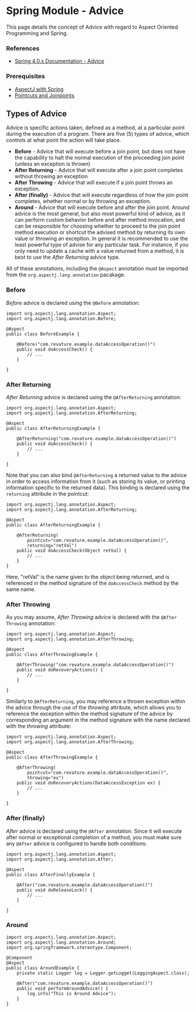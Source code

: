 # Spring Module - Advice

This page details the concept of Advice with regard to Aspect Oriented Programming and Spring.

### References
* [Spring 4.0.x Documentation - Advice](https://docs.spring.io/spring/docs/4.0.x/spring-framework-reference/html/aop.html#aop-advice)

### Prerequisites
* [AspectJ with Spring](./aspectj.md)
* [Pointcuts and Joinpoints](./pointcut_and_join-points.md)

## Types of Advice
Advice is specific actions taken, defined as a method, at a particular point during the execution of a program. There are five (5) types of advice, which controls at what point the action will take place.

* __Before__ - Advice that will execute before a join point, but does not have the capability to halt the normal execution of the proceeding join point (unless an exception is thrown)
* __After Returning__ - Advice that will execute after a join point completes without throwing an exception
* __After Throwing__ - Advice that will execute if a join point throws an exception.
* __After (finally)__ - Advice that will execute regardless of how the join point completes, whether normal or by throwing an exception.
* __Around__ - Advice that will execute before and after the join point. Around advice is the most general, but also most powerful kind of advice, as it can perform custom behavior before and after method invocation, and can be responsible for choosing whether to proceed to the join point method execution or shortcut the advised method by returning its own value or throwing an exception. In general it is recommended to use the least powerful type of advise for any particular task. For instance, if you only need to update a cache with a value returned from a method, it is best to use the _After Returning_ advice type.

All of these annotations, including the `@Aspect` annotation must be imported from the `org.aspectj.lang.annotation` pacakage.

### Before
_Before_ advice is declared using the `@Before` annotation:
```
import org.aspectj.lang.annotation.Aspect;
import org.aspectj.lang.annotation.Before;

@Aspect
public class BeforeExample {

    @Before("com.revature.example.dataAccessOperation()")
    public void doAccessCheck() {
        // ...
    }

}
```

### After Returning
_After Returning_ advice is declared using the `@AfterReturning` annotation:
```
import org.aspectj.lang.annotation.Aspect;
import org.aspectj.lang.annotation.AfterReturning;

@Aspect
public class AfterReturningExample {

    @AfterReturning("com.revature.example.dataAccessOperation()")
    public void doAccessCheck() {
        // ...
    }

}
```

Note that you can also bind `@AfterReturning` a returned value to the advice in order to access information from it (such as storing its value, or printing information specific to the returned data). This binding is declared using the `returning` attribute in the pointcut:
```
import org.aspectj.lang.annotation.Aspect;
import org.aspectj.lang.annotation.AfterReturning;

@Aspect
public class AfterReturningExample {

    @AfterReturning(
        pointcut="com.revature.example.dataAccessOperation()",
        returning="retVal")
    public void doAccessCheck(Object retVal) {
        // ...
    }
}
```
Here, "retVal" is the name given to the object being returned, and is referenced in the method signature of the `doAccessCheck` method by the same name.


### After Throwing
As you may assume, _After Throwing_ advice is declared with the `@After Throwing` annotation:
```
import org.aspectj.lang.annotation.Aspect;
import org.aspectj.lang.annotation.AfterThrowing;

@Aspect
public class AfterThrowingExample {

    @AfterThrowing("com.revature.example.dataAccessOperation()")
    public void doRecoveryActions() {
        // ...
    }

}
```

Similarly to `@AfterReturning`, you may reference a thrown exception within the advice through the use of the _throwing_ attribute, which allows you to reference the exception within the method signature of the advice by corresponding an argument in the method signature with the name declared with the _throwing_ attribute:
```
import org.aspectj.lang.annotation.Aspect;
import org.aspectj.lang.annotation.AfterThrowing;

@Aspect
public class AfterThrowingExample {

    @AfterThrowing(
        pointcut="com.revature.example.dataAccessOperation()",
        throwing="ex")
    public void doRecoveryActions(DataAccessException ex) {
        // ...
    }

}
```

### After (finally)
_After_ advice is declared using the `@After` annotation. Since it will execute after normal or exceptional completion of a method, you must make sure any `@After` advice is configured to handle both conditions:
```
import org.aspectj.lang.annotation.Aspect;
import org.aspectj.lang.annotation.After;

@Aspect
public class AfterFinallyExample {

    @After("com.revature.example.dataAccessOperation()")
    public void doReleaseLock() {
        // ...
    }

}
```

### Around
```
import org.aspectj.lang.annotation.Aspect;
import org.aspectj.lang.annotation.Around;
import org.springframework.stereotype.Component;

@Component
@Aspect
public class AroundExample {
    private static Logger log = Logger.getLogget(LoggingAspect.class);

    @After("com.revature.example.dataAccessOperation()")
    public void performAroundAdvice() {
        log.info("This is Around Advice");
    }
}
```
